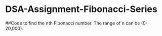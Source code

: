 # DSA-Assignment-Fibonacci-Series

##Code to find the nth Fibonacci number. The range of n can be (0-20,000).

